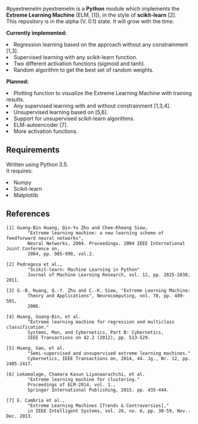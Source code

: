 #pyextremelm
pyextremelm is a **Python** module which implements the
**Extreme Learning Machine** (ELM, [1]), in the style of **scikit-learn** [2]. </br>
This repository is in the alpha (V. 0.1) state. It will grow with the time.

**Currently implemented:**
<li>Regression learning based on the approach without any constrainment [1,3].
<li>Supervised learning with any scikit-learn function.
<li>Two different activation functions (sigmoid and tanh).
<li>Random algorithm to get the best set of random weights.

**Planned:**
<li>Plotting function to visualize the Extreme Learning Machine with training results.
<li>Any supervised learning with and without constrainment [1,3,4].
<li>Unsupervised learning based on [5,6].
<li>Support for unsupervised scikit-learn algorithms.
<li>ELM-autoencoder [7].
<li>More activation functions.


Requirements
------------
Written using Python 3.5.<br>
It requires:
<li>Numpy
<li>Scikit-learn
<li>Matplotlib



References
----------
```
[1] Guang-Bin Huang, Qin-Yu Zhu and Chee-Kheong Siew,
        "Extreme learning machine: a new learning scheme of feedforward neural networks",
        Neural Networks, 2004. Proceedings. 2004 IEEE International Joint Conference on,
        2004, pp. 985-990, vol.2.

[2] Pedregosa et al.,
        "Scikit-learn: Machine Learning in Python"
        Journal of Machine Learning Research, vol. 12, pp. 2825-2830, 2011.

[3] G.-B. Huang, Q.-Y. Zhu and C.-K. Siew, "Extreme Learning Machine:
        Theory and Applications", Neurocomputing, vol. 70, pp. 489-501,
        2006.

[4] Huang, Guang-Bin, et al.
        "Extreme learning machine for regression and multiclass classification."
        Systems, Man, and Cybernetics, Part B: Cybernetics,
        IEEE Transactions on 42.2 (2012), pp. 513-529.

[5] Huang, Gao, et al.
        "Semi-supervised and unsupervised extreme learning machines."
        Cybernetics, IEEE Transactions on, 2014, 44. Jg., Nr. 12, pp. 2405-2417.

[6] Lekamalage, Chamara Kasun Liyanaarachchi, et al.
        "Extreme learning machine for clustering."
        Proceedings of ELM-2014, vol. 1.,
        Springer International Publishing, 2015. pp. 435-444.

[7] E. Cambria et al.,
        "Extreme Learning Machines [Trends & Controversies],"
        in IEEE Intelligent Systems, vol. 28, no. 6, pp. 30-59, Nov.-Dec. 2013.
```

